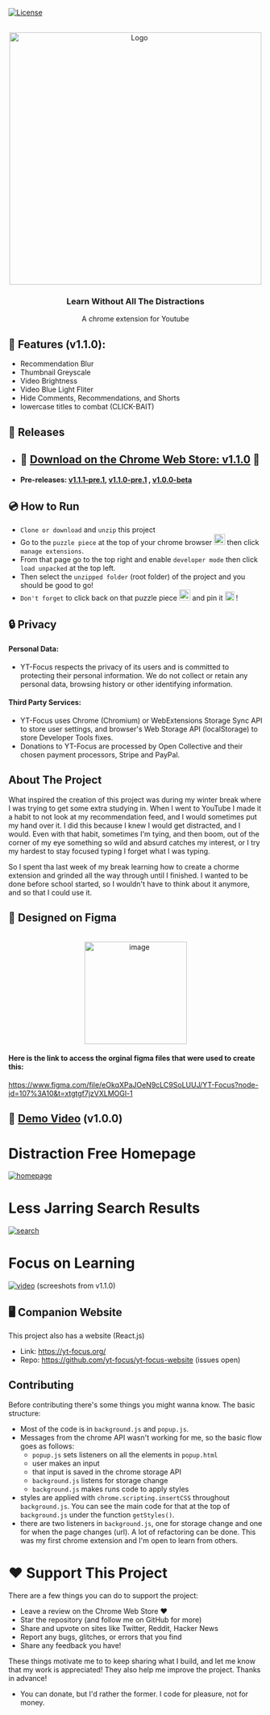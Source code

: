 [![License][license-shield]](https://github.com/yt-focus/yt-focus/blob/main/LICENSE)





<!-- PROJECT LOGO -->
<br />
<div align="center">
    <img src="https://user-images.githubusercontent.com/74576449/213616178-b79c0f8f-a0e5-44e8-82b8-070125ed201c.png" alt="Logo" width="500" height="auto">

  <h3 align="center">Learn Without All The Distractions</h3>

  <p align="center">
    A chrome extension for Youtube
</div>



<!-- ABOUT THE PROJECT -->
## 📜 Features (v1.1.0):
- Recommendation Blur
- Thumbnail Greyscale
- Video Brightness
- Video Blue Light Fliter
- Hide Comments, Recommendations, and Shorts
- lowercase titles to combat (CLICK-BAIT)
## 📝 Releases
- ## 🔗 [Download on the Chrome Web Store: v1.1.0](https://chrome.google.com/webstore/detail/yt-focus/fdekaebckbnpgafknooinjcnelmlhiip?hl=en&authuser=1) 🚀
- #### Pre-releases: [v1.1.1-pre.1](https://github.com/yt-focus/yt-focus/releases/tag/v1.1.1-pre.1), [v1.1.0-pre.1](https://github.com/yt-focus/yt-focus/releases/tag/v1.1.0-pre.1) , [v1.0.0-beta](https://github.com/yt-focus/yt-focus/releases/tag/v1.0.0-beta)

## 💿 How to Run 
- `Clone or download` and `unzip` this project
- Go to the `puzzle piece` at the top of your chrome browser <img width="22" alt="image" src="https://user-images.githubusercontent.com/74576449/213809619-2dc469fb-4a67-45b9-afd0-8de747763b99.png">
then click `manage extensions`. 
- From that page go to the top right and enable `developer mode` then click `load unpacked` at the top left.
- Then select the `unzipped folder` (root folder) of the project and you should be good to go!
- `Don't forget` to click back on that puzzle piece <img width="22" alt="image" src="https://user-images.githubusercontent.com/74576449/213809619-2dc469fb-4a67-45b9-afd0-8de747763b99.png"> and pin it <img width="18" alt="image" src="https://user-images.githubusercontent.com/74576449/213835582-d0257d0d-4062-41ed-9e30-a2c17f17b06c.png">
 !
## 🔒 Privacy
#### Personal Data:
- YT-Focus respects the privacy of its users and is committed to protecting their personal information. We do not collect or retain any personal data, browsing history or other identifying information.
#### Third Party Services:
- YT-Focus uses Chrome (Chromium) or WebExtensions Storage Sync API to store user settings, and browser's Web Storage API (localStorage) to store Developer Tools fixes.
- Donations to YT-Focus are processed by Open Collective and their chosen payment processors, Stripe and PayPal.
## About The Project
What inspired the creation of this project was during my winter break where I was trying to get some extra studying in. When I went to YouTube I made it a habit to not look at my recommendation feed, and I would sometimes put my hand over it. I did this because I knew I would get distracted, and I would. Even with that habit, sometimes I'm tying, and then boom, out of the corner of my eye something so wild and absurd catches my interest, or I try my hardest to stay focused typing I forget what I was typing.

So I spent tha last week of my break learning how to create a chorme extension and grinded all the way through until I finished. I wanted to be done before school started, so I wouldn't have to think about it anymore, and so that I could use it.

## 🎨 Designed on Figma

</br>
<div align="center" class="pic">
<img width="203" alt="image" src="https://user-images.githubusercontent.com/74576449/215507956-a7411930-7d54-4db9-8afb-a815bd4c9981.png">
</div>

#### Here is the link to access the orginal figma files that were used to create this:
https://www.figma.com/file/eOkqXPaJOeN9cLC9SoLUUJ/YT-Focus?node-id=107%3A10&t=xtgtgf7jzVXLMOGl-1 

## 🔗 [Demo Video](https://youtu.be/TTm6PwH7StU) (v1.0.0)
# Distraction Free Homepage
[![homepage](https://user-images.githubusercontent.com/74576449/214985469-3e0021cb-c855-47f7-a727-bf90429310ec.png)](https://chrome.google.com/webstore/detail/yt-focus/fdekaebckbnpgafknooinjcnelmlhiip?hl=en&authuser=1)
# Less Jarring Search Results
[![search](https://user-images.githubusercontent.com/74576449/214985614-443376ac-3751-4e3c-931f-3c29511b172f.png)](https://chrome.google.com/webstore/detail/yt-focus/fdekaebckbnpgafknooinjcnelmlhiip?hl=en&authuser=1)
# Focus on Learning
[![video](https://user-images.githubusercontent.com/74576449/214985631-e27a69dd-5cdc-4788-b45c-37c8575a67f6.png)](https://chrome.google.com/webstore/detail/yt-focus/fdekaebckbnpgafknooinjcnelmlhiip?hl=en&authuser=1)
(screeshots from v1.1.0)

## 🖥️ Companion Website
This project also has a website (React.js)
- Link: https://yt-focus.org/ 
- Repo: https://github.com/yt-focus/yt-focus-website (issues open)

## Contributing
Before contributing there's some things you might wanna know. The basic structure:
- Most of the code is in `background.js` and `popup.js`.
- Messages from the chrome API wasn't working for me, so the basic flow goes as follows:
  - `popup.js` sets listeners on all the elements in `popup.html`
  - user makes an input
  - that input is saved in the chrome storage API
  - `background.js` listens for storage change
  - `background.js` makes runs code to apply styles
- styles are applied with `chrome.scripting.insertCSS` throughout `background.js`. You can see the main code for that at the top of `background.js` under the function `getStyles()`.
- there are two listeners in `background.js`, one for storage change and one for when the page changes (url).
A lot of refactoring can be done. This was my first chrome extension and I'm open to learn from others. 

# ❤️ Support This Project

There are a few things you can do to support the project:

- Leave a review on the Chrome Web Store ❤️
- Star the repository (and follow me on GitHub for more)
- Share and upvote on sites like Twitter, Reddit, Hacker News
- Report any bugs, glitches, or errors that you find
- Share any feedback you have!

These things motivate me to to keep sharing what I build, and let me know
that my work is appreciated! They also help me improve the
project. Thanks in advance!

- You can donate, but I'd rather the former. I code for pleasure, not for money.

[license-shield]: https://img.shields.io/github/license/othneildrew/Best-README-Template.svg?style=for-the-badge
[license-url]: https://github.com/othneildrew/Best-README-Template/blob/master/LICENSE.txt
